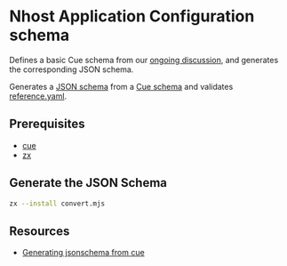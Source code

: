 # Nhost Application Configuration schema

Defines a basic Cue schema from our [ongoing discussion](https://www.notion.so/nhost/nhost-nhost-yaml-7b87edb3e89f473490fbe767cb89c154), and generates the corresponding JSON schema.

Generates a [JSON schema](./generated/schema.json) from a [Cue schema](./schema.cue) and validates [reference.yaml](./reference.yaml).

## Prerequisites

- [cue](https://cuelang.org/docs/install/)
- [zx](https://github.com/google/zx)

## Generate the JSON Schema

```sh
zx --install convert.mjs
```

## Resources

- [Generating jsonschema from cue](https://github.com/cue-lang/cue/discussions/663)

